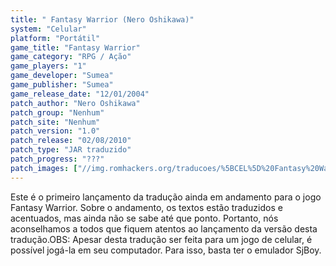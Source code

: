 ```yaml
---
title: " Fantasy Warrior (Nero Oshikawa)"
system: "Celular"
platform: "Portátil"
game_title: "Fantasy Warrior"
game_category: "RPG / Ação"
game_players: "1"
game_developer: "Sumea"
game_publisher: "Sumea"
game_release_date: "12/01/2004"
patch_author: "Nero Oshikawa"
patch_group: "Nenhum"
patch_site: "Nenhum"
patch_version: "1.0"
patch_release: "02/08/2010"
patch_type: "JAR traduzido"
patch_progress: "???"
patch_images: ["//img.romhackers.org/traducoes/%5BCEL%5D%20Fantasy%20Warrior%20-%20Nero%20Oshikawa%20-%201.png","//img.romhackers.org/traducoes/%5BCEL%5D%20Fantasy%20Warrior%20-%20Nero%20Oshikawa%20-%202.png","//img.romhackers.org/traducoes/%5BCEL%5D%20Fantasy%20Warrior%20-%20Nero%20Oshikawa%20-%203.png"]
---
```

Este é o primeiro lançamento da tradução ainda em andamento para o jogo Fantasy Warrior. Sobre o andamento, os textos estão traduzidos e acentuados, mas ainda não se sabe até que ponto. Portanto, nós aconselhamos a todos que fiquem atentos ao lançamento da versão desta tradução.OBS: Apesar desta tradução ser feita para um jogo de celular, é possível jogá-la em seu computador. Para isso, basta ter o emulador SjBoy.